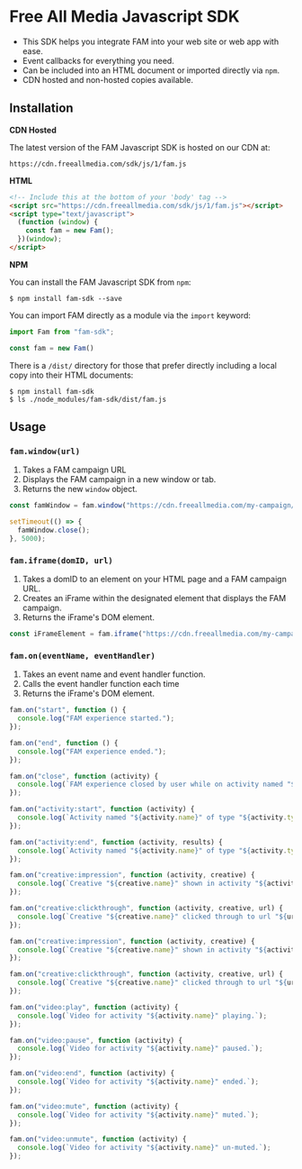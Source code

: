 # Free All Media Javascript SDK

* This SDK helps you integrate FAM into your web site or web app with ease.
* Event callbacks for everything you need.
* Can be included into an HTML document or imported directly via `npm`.
* CDN hosted and non-hosted copies available.

## Installation

**CDN Hosted**

The latest version of the FAM Javascript SDK is hosted on our CDN at:

    https://cdn.freeallmedia.com/sdk/js/1/fam.js

**HTML**

```html
<!-- Include this at the bottom of your 'body' tag -->
<script src="https://cdn.freeallmedia.com/sdk/js/1/fam.js"></script>
<script type="text/javascript">
  (function (window) {
    const fam = new Fam();
  })(window);
</script>
```

**NPM**

You can install the FAM Javascript SDK from `npm`:

```shell
$ npm install fam-sdk --save
```

You can import FAM directly as a module via the `import` keyword:

```javascript
import Fam from "fam-sdk";

const fam = new Fam()
```

There is a `/dist/` directory for those that prefer directly including a local copy into their HTML documents:

```shell
$ npm install fam-sdk
$ ls ./node_modules/fam-sdk/dist/fam.js
```

## Usage

### `fam.window(url)`

1. Takes a FAM campaign URL
2. Displays the FAM campaign in a new window or tab.
3. Returns the new `window` object.

```javascript
const famWindow = fam.window("https://cdn.freeallmedia.com/my-campaign/index.html");

setTimeout(() => {
  famWindow.close();
}, 5000);
```

### `fam.iframe(domID, url)`

1. Takes a domID to an element on your HTML page and a FAM campaign URL.
2. Creates an iFrame within the designated element that displays the FAM campaign.
3. Returns the iFrame's DOM element.

```javascript
const iFrameElement = fam.iframe("https://cdn.freeallmedia.com/my-campaign/index.html");
```

### `fam.on(eventName, eventHandler)`

1. Takes an event name and event handler function.
2. Calls the event handler function each time
3. Returns the iFrame's DOM element.

```javascript
fam.on("start", function () {
  console.log("FAM experience started.");
});
```

```javascript
fam.on("end", function () {
  console.log("FAM experience ended.");
});
```

```javascript
fam.on("close", function (activity) {
  console.log(`FAM experience closed by user while on activity named "${activity.name}"`);
});
```

```javascript
fam.on("activity:start", function (activity) {
  console.log(`Activity named "${activity.name}" of type "${activity.type}" started.`);
});
```

```javascript
fam.on("activity:end", function (activity, results) {
  console.log(`Activity named "${activity.name}" of type "${activity.type}" ended with the following results:`, results);
});
```

```javascript
fam.on("creative:impression", function (activity, creative) {
  console.log(`Creative "${creative.name}" shown in activity "${activity.name}"`);
});
```

```javascript
fam.on("creative:clickthrough", function (activity, creative, url) {
  console.log(`Creative "${creative.name}" clicked through to url "${url}" in activity "${activity.name}"`);
});
```

```javascript
fam.on("creative:impression", function (activity, creative) {
  console.log(`Creative "${creative.name}" shown in activity "${activity.name}"`);
});
```

```javascript
fam.on("creative:clickthrough", function (activity, creative, url) {
  console.log(`Creative "${creative.name}" clicked through to url "${url}" in activity "${activity.name}"`);
});
```

```javascript
fam.on("video:play", function (activity) {
  console.log(`Video for activity "${activity.name}" playing.`);
});
```

```javascript
fam.on("video:pause", function (activity) {
  console.log(`Video for activity "${activity.name}" paused.`);
});
```

```javascript
fam.on("video:end", function (activity) {
  console.log(`Video for activity "${activity.name}" ended.`);
});
```

```javascript
fam.on("video:mute", function (activity) {
  console.log(`Video for activity "${activity.name}" muted.`);
});
```

```javascript
fam.on("video:unmute", function (activity) {
  console.log(`Video for activity "${activity.name}" un-muted.`);
});
```

